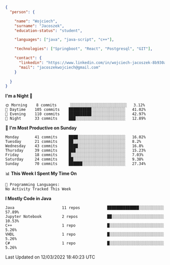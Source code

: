 ````json
{
  "person": {

    "name": "Wojciech",
    "surname": "Jacoszek",
    "education-status": "student",

    "languages": ["java", "java-script", "c++"],

    "technologies": ["Springboot", "React", "Postgresql", "GIT"],

    "contact": {
      "linkedin": "https://www.linkedin.com/in/wojciech-jacoszek-8b930a209",
      "mail": "jacoszekwojciech@gmail.com"
    }
    
  }
}
```` 

<!--START_SECTION:waka-->
**I'm a Night 🦉** 

```text
🌞 Morning    8 commits      ░░░░░░░░░░░░░░░░░░░░░░░░░   3.12% 
🌆 Daytime    105 commits    ██████████░░░░░░░░░░░░░░░   41.02% 
🌃 Evening    110 commits    ██████████░░░░░░░░░░░░░░░   42.97% 
🌙 Night      33 commits     ███░░░░░░░░░░░░░░░░░░░░░░   12.89%

```
📅 **I'm Most Productive on Sunday** 

```text
Monday       41 commits     ████░░░░░░░░░░░░░░░░░░░░░   16.02% 
Tuesday      21 commits     ██░░░░░░░░░░░░░░░░░░░░░░░   8.2% 
Wednesday    43 commits     ████░░░░░░░░░░░░░░░░░░░░░   16.8% 
Thursday     39 commits     ███░░░░░░░░░░░░░░░░░░░░░░   15.23% 
Friday       18 commits     █░░░░░░░░░░░░░░░░░░░░░░░░   7.03% 
Saturday     24 commits     ██░░░░░░░░░░░░░░░░░░░░░░░   9.38% 
Sunday       70 commits     ██████░░░░░░░░░░░░░░░░░░░   27.34%

```


📊 **This Week I Spent My Time On** 

```text
💬 Programming Languages: 
No Activity Tracked This Week

```

**I Mostly Code in Java** 

```text
Java                     11 repos            ██████████████░░░░░░░░░░░   57.89% 
Jupyter Notebook         2 repos             ██░░░░░░░░░░░░░░░░░░░░░░░   10.53% 
C++                      1 repo              █░░░░░░░░░░░░░░░░░░░░░░░░   5.26% 
VHDL                     1 repo              █░░░░░░░░░░░░░░░░░░░░░░░░   5.26% 
C#                       1 repo              █░░░░░░░░░░░░░░░░░░░░░░░░   5.26%

```



 Last Updated on 12/03/2022 18:40:23 UTC
<!--END_SECTION:waka-->

